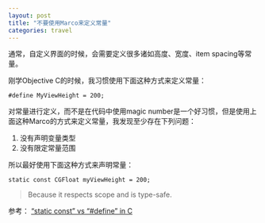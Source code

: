 ```yaml
---
layout: post
title: "不要使用Marco来定义常量"
categories: travel
---
```


通常，自定义界面的时候，会需要定义很多诸如高度、宽度、item spacing等常量。

刚学Objective C的时候，我习惯使用下面这种方式来定义常量：

    #define MyViewHeight = 200;


对常量进行定义，而不是在代码中使用magic number是一个好习惯，但是使用上面这种Marco的方式来定义常量，我发现至少存在下列问题：

1. 没有声明变量类型
1. 没有限定常量范围

所以最好使用下面这种方式来声明常量：
    
    static const CGFloat myViewHeight = 200;

> Because it respects scope and is type-safe.

参考：
[“static const” vs “#define” in C](http://stackoverflow.com/questions/1674032/static-const-vs-define-in-c)
